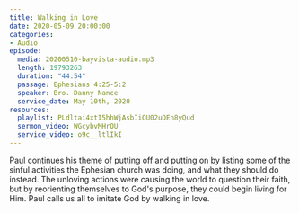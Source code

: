```yaml
---
title: Walking in Love
date: 2020-05-09 20:00:00
categories:
- Audio
episode:
  media: 20200510-bayvista-audio.mp3
  length: 19793263
  duration: "44:54"
  passage: Ephesians 4:25-5:2
  speaker: Bro. Danny Nance
  service_date: May 10th, 2020
resources:
  playlist: PLdltai4xtI5hhWjAsbIiQU02uDEn8yQud
  sermon_video: WGcybvMHrOU
  service_video: o9c__ltlIkI
---
```

Paul continues his theme of putting off and putting on by listing some of the sinful activities the Ephesian church was doing, and what they should do instead. The unloving actions were causing the world to question their faith, but by reorienting themselves to God's purpose, they could begin living for Him. Paul calls us all to imitate God by walking in love.